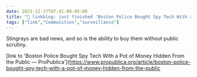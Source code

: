 ```yaml
---
date: 2021-12-17T07:41:00-05:00
title: "🔗 linkblog: just finished 'Boston Police Bought Spy Tech With a Pot of Money Hidden From the Public — ProPublica'"
tags: ["link","Communities","surveillance"]
---
```

Stingrays are bad news, and so is the ability to buy them without public scrutiny.
 
[link to 'Boston Police Bought Spy Tech With a Pot of Money Hidden From the Public — ProPublica'](https://www.propublica.org/article/boston-police-bought-spy-tech-with-a-pot-of-money-hidden-from-the-public
